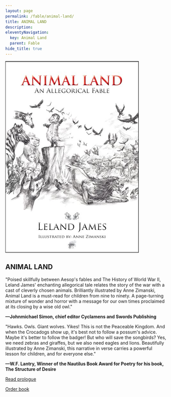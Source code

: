 ```yaml
---
layout: page
permalink: /fable/animal-land/
title: ANIMAL LAND
description:
eleventyNavigation:
  key: Animal Land
  parent: Fable
hide_title: true
---
```


<div class="container">
  <div class="image-container">
    <img src="/assets/img/animal_land.jpg" alt="Animal Land Book Cover">
  </div>
  <div class="text-container">
    <h2>ANIMAL LAND</h2>
    <p>"Poised skillfully between Aesop's fables and The History of World War II, Leland James' enchanting allegorical tale relates the story of the war with a cast of cleverly chosen animals. Brilliantly illustrated by Anne Zimanski, Animal Land is a must-read for children from nine to ninety. A page-turning mixture of wonder and horror with a message for our own times proclaimed at its closing by a wise old owl."</p>
    <p><strong>—Johnmichael Simon, chief editor Cyclamens and Swords Publishing</strong></p>
    <p>"Hawks. Owls. Giant wolves. Yikes! This is not the Peaceable Kingdom. And when the Crocadogs show up, it's best not to follow a possum's advice. Maybe it's better to follow the badger! But who will save the songbirds? Yes, we need zebras and giraffes, but we also need eagles and lions. Beautifully illustrated by Anne Zimanski, this narrative in verse carries a powerful lesson for children, and for everyone else."</p>
    <p><strong>—W.F. Lantry, Winner of the Nautilus Book Award for Poetry for his book, The Structure of Desire</strong></p>
    <p><a href="#" id="toggle-sample">Read prologue</a></p>
    <p><a href="https://www.amazon.com/animal-land-allegorical-leland-james/dp/193565635x">Order book</a></p>
  </div>
</div>

<div class="centered-content" id="sample-content" style="display: none;">
  <img src="/assets/img/animal_land_illus.jpg" alt="Animal Land Illustration">
  <h2>ANIMAL LAND</h2>
  <h3>Prologue</h3>
  <pre>
Animal Land was at the heart of things,
of the story as it here unfolds,
a land ringed by many other lands
in a far away world quite like,
and quite unlike, our own imperfect world.

In its makeup Animal Land resembled
the other lands in its world,
having seaside, jungle, mountains,
forest and plains, and a diverse,
you might say "zoo like,"
array of inhabitants.

Before the story begins, let us be clear,
Animal Land was not a land
without its own sins, maybe more
than its share of unholy acts.

This is a story of Animal Land, and thereby its world,
in a time long past when Animal Land and
stalwart allies bravely opposed
an army of abominable aberrant beasts.

A time of World War.
  </pre>
</div>

<script>
  document.addEventListener('DOMContentLoaded', function() {
    const toggleLink = document.getElementById("toggle-sample");
    const prologueContent = document.getElementById("sample-content");

    toggleLink.addEventListener("click", function(event) {
      event.preventDefault(); // Prevent default link behavior
      if (prologueContent.style.display === "none") {
        prologueContent.style.display = "block"; // Show content
        toggleLink.textContent = "Hide prologue"; // Change link text
      } else {
        prologueContent.style.display = "none"; // Hide content
        toggleLink.textContent = "Read prologue"; // Change link text back
      }
    });
  });
</script>
